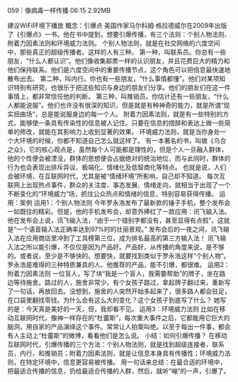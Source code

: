 059｜像病毒一样传播
06:15 2.92MB

建议WiFi环境下播放
概念：引爆点
美国作家马尔科姆·格拉德威尔在2009年出版了《引爆点》一书。他在书中提到，想要引爆传播，有三个法则：个别人物法则、附着力因素法则和环境威力法则。
个别人物法则，就是在社交网络的六度空间中，那些真正的超级传播者。这样的人有三种。
第一种，叫联系员。你总有一些朋友，“什么人都认识”。他们像收集邮票一样的认识朋友，并且花费巨大的精力和他们保持联系。他们是六度空间中的重要传播节点，这个角色可以把信息最快速地散布出去。
第二种，叫内行。你也有一些朋友，“什么事情都懂”。他们对某项知识特别有研究，也很乐于把这些知识与身边的朋友们分享。他们的朋友们在这一件事情上，都非常信任他的判断。
第三种，叫推销员。你估计还有一些朋友，“什么人都能说服”。他们也许没有很深的知识，但是就是有种神奇的能力，就是所谓“现实扭曲场”，总是能说服身边的每一个人。
附着力因素法则，就是有一些特别的方式，能够使一条具有传染性的信息被人记住。只要在信息的措辞和表达上做一些简单的修改，就能在其影响力上收到显著的效果。
环境威力法则，就是当你身处一个大环境的时候，你都不知道自己怎么就这样了。
有一本著名的书，叫做《乌合之众》，它的核心观点是，虽然每个人可能都是理性的，但是个人一旦融入群体，他的个性便会被湮没，群体的思想便会占据绝对的统治地位，而与此同时，群体的行为也会表现出排斥异议、极端化、情绪化及低智商化等特点。
也就是说，人们会被环境，在互联网时代，尤其是被“情绪环境”所影响，自己却不知道。
每次互联网上出现热点事件，群众的关注度、事态发展、情绪走向，就相当于出现了一个不断变化的“环境威力”场，抓住公众热点和情绪的信息，特别容易获得传播。
运用：案例
运用1：个别人物法则
今年罗永浩发布了最新款的锤子手机，整个发布会一如既往的精彩。但是，他的手机发布会，却意外捧红了一款应用：讯飞输入法。他在发布会上说，讯飞输入法，“由于一个错别字都没有，甚至显得有点假”，这就是“一个语音输入法正确率达到97%时的壮丽景观。”
发布会后的一夜之间，讯飞输入法在应用商店里冲到了工具榜第三位，成为排名最高的第三方输入法！
讯飞输入法之所以能引爆，不仅仅是因为产品好。产品好，从传播的角度来说，是不够的。或者说，至少是不够快的。想要快，就要找到类似于罗永浩这样“个别人物”。
罗永浩是难得的三种特质兼具的人。他推荐的产品，能不引爆，都很难。
运用2：附着力因素法则
一位盲人，写了块“我是一个盲人，我需要帮助”的牌子，坐在路边等待施舍。路过的人，施舍非常少。有个女孩子路过，拿起牌子翻过来，重新写了一句话，再放回去。没想到，施舍的人突然开始多起来了，很多路人都会驻足，在口袋里翻找零钱。为什么会有这么大的变化？这个女孩子到底写了什么？
她写的是：今天真是美好的一天，但，我却看不见。
运用3：环境威力法则
比如在移动互联网时代，像神一样存在的“杜蕾斯”，每次重大事件之后，它都能用它巨大的脑洞，用自家的产品演绎这个事件。常常让人拍案叫绝。以至于每出一件事，都会有人主动上“杜蕾斯”的微博，看看他们是怎么说。
小结：如何引爆传播？
在移动互联网时代，引爆传播的三个方法：个别人物法则，就是找到超级连接者，联系员，内行，和推销员；附着力因素法则，就是让信息本身具有传播性；环境威力法则，在特定环境中，信息更容易被传播。
用一句话来总结：在最合适的环境中，把最适合传播的信息，扔给最适合传播的人群，然后，就听“嘣”的一声，引爆了。